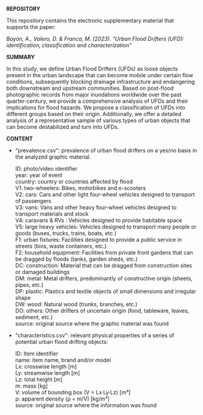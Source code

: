  **REPOSITORY**

This repository contains the electronic supplementary material that supports the paper:

*Bayón, A., Valero, D. & Franca, M. (2023). "Urban Flood Drifters (UFD): identification, classification and characterization"*


 **SUMMARY**

In this study, we define Urban Flood Drifters (UFDs) as loose objects present in the urban landscape that can become mobile under certain flow conditions, subsequently blocking drainage infrastructure and endangering both downstream and upstream communities. Based on post-flood photographic records from major inundations worldwide over the past quarter-century, we provide a comprehensive analysis of UFDs and their implications for flood hazards. We propose a classification of UFDs into different groups based on their origin. Additionally, we offer a detailed analysis of a representative sample of various types of urban objects that can become destabilized and turn into UFDs.


**CONTENT**

- "prevalence.csv": prevalence of urban flood drifters on a yes/no basis in the analyzed graphic material.

    ID:        photo/video identifier<br>
    year:      year of event<br>
    country:   country or countries affected by flood<br>
    V1:        two-wheelers: Bikes, motorbikes and e-scooters<br>
    V2:        cars: Cars and other light four-wheel vehicles designed to transport of passengers<br>
    V3:        vans: Vans and other heavy four-wheel vehicles designed to transport materials and stock<br>
    V4:        caravans & RVs : Vehicles designed to provide habitable space<br>
    V5:        large heavy vehicles: Vehicles designed to transport many people or goods (buses, trucks, trains, boats, etc.)<br>
    F1:        urban fixtures: Facilities designed to provide a public service in streets (bins, waste containers, etc.)<br>
    F2:        household equipment: Facilities from private front gardens that can be dragged by floods (tanks, garden sheds, etc.)<br>
    DC:        construction: Material that can be dragged from construction sites or damaged buildings<br>
    DM:        metal: Metal drifters, predominantly of constructive origin (sheets, pipes, etc.)<br>
    DP:        plastic: Plastics and textile objects of small dimensions and irregular shape<br>
    DW:        wood: Natural wood (trunks, branches, etc.)<br>
    DO:        others: Other drifters of uncertain origin (food, tableware, leaves, sediment, etc.)<br>
    source:    original source where the graphic material was found<br>

- "characteristics.csv": relevant physical properties of a series of potential urban flood drifting objects:

    ID:        Item identifier<br>
    name:      item name, brand and/or model<br>
    Lx:        crosswise length [m]<br>
    Ly:        streamwise length [m]<br>
    Lz:        total height [m]<br>
    m:         mass [kg]<br>
    V:         volume of bounding box (V = Lx·Ly·Lz) [m³]<br>
    ρ:         apparent density (ρ = m/V) [kg/m³]<br>
    source:    original source where the information was found<br>
    
